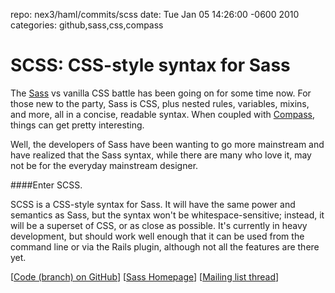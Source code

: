 repo: nex3/haml/commits/scss
date: Tue Jan 05 14:26:00 -0600 2010
categories: github,sass,css,compass

#  SCSS: CSS-style syntax for Sass

The [Sass](http://sass-lang.com/) vs vanilla CSS battle has been going on for some time now. For those new to the party, Sass is CSS, plus nested rules, variables, mixins, and more, all in a concise, readable syntax. When coupled with [Compass](http://compass-style.org/), things can get pretty interesting.

Well, the developers of Sass have been wanting to go more mainstream and have realized that the Sass syntax, while there are many who love it, may not be for the everyday mainstream designer.

####Enter SCSS.

SCSS is a CSS-style syntax for Sass. It will have the same power and semantics as Sass, but the syntax won't be whitespace-sensitive; instead, it will be a superset of CSS, or as close as possible. It's currently in heavy development, but should work well enough that it can be used from the command line or via the Rails plugin, although not all the features are there yet.

[[Code (branch) on GitHub](http://github.com/nex3/haml/commits/scss)] [[Sass Homepage](http://sass-lang.com/)] [[Mailing list thread](http://groups.google.com/group/compass-users/browse_thread/thread/a935eda5b860a350)]
